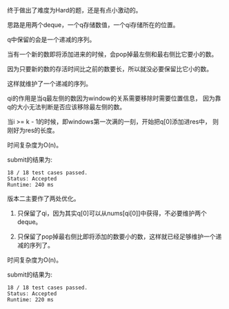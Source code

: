 终于做出了难度为Hard的题，还是有点小激动的。

思路是用两个deque，一个q存储数值，一个qi存储所在的位置。

q中保留的会是一个递减的序列。

当有一个新的数即将添加进来的时候，会pop掉最左侧和最右侧比它要小的数。

因为只要新的数的存活时间比之前的数要长，所以就没必要保留比它小的数。

这样就维护了一个递减的序列。

qi的作用是当q最左侧的数因为window的关系需要移除时需要位置信息，
因为靠q的大小无法判断是否应该移除最左侧的数。

当i >= k - 1的时候，即windows第一次满的一刻，开始把q[0]添加进res中，
则刚好为res的长度。

时间复杂度为O(n)。

submit的结果为:
```
18 / 18 test cases passed.
Status: Accepted
Runtime: 240 ms
```

版本二主要作了两处优化。

1. 只保留了qi，因为其实q[0]可以从nums[qi[0]]中获得，不必要维护两个deque。

2. 只保留了pop掉最右侧比即将添加的数要小的数，这样就已经足够维护一个递减的序列了。

时间复杂度为O(n)。

submit的结果为:
```
18 / 18 test cases passed.
Status: Accepted
Runtime: 220 ms
```
